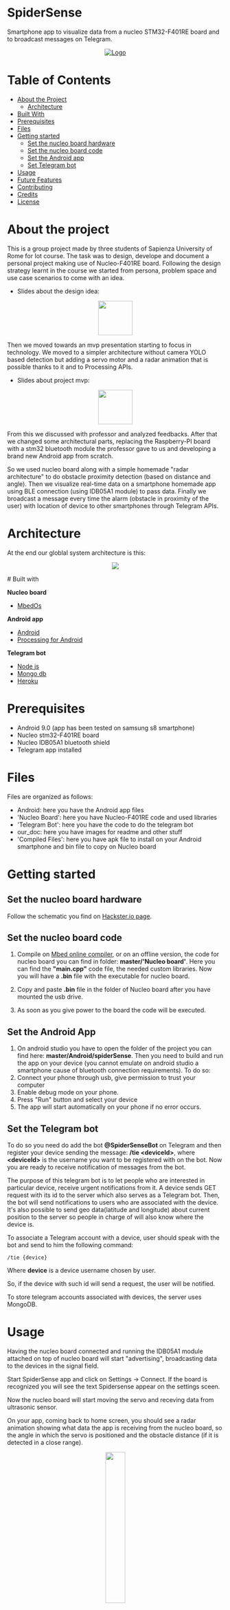 # SpiderSense
Smartphone app to visualize data from a nucleo STM32-F401RE board and to broadcast messages on Telegram.

<p align="center">
  <a href="https://www.hackster.io/163479/spider-sense-e3912e">
    <img src="https://raw.githubusercontent.com/not-a-genius/spiderSense/master/our_doc/readme_images/allProj.png" alt="Logo">
  </a>
</p>

# Table of Contents

* [About the Project](#about-the-project)
  * [Architecture](#architecture)
* [Built With](#built-with)
* [Prerequisites](#prerequisites)
* [Files](#files)
* [Getting started](#getting-started)
  * [Set the nucleo board hardware](#set-the-nucleo-board-hardware)
  * [Set the nucleo board code](#set-the-nucleo-board-code)
  * [Set the Android app](#set-the-android-app)
  * [Set Telegram bot](#set-the-telegram-bot)
* [Usage](#usage)
* [Future Features](#future-features)
* [Contributing](#contributing)
* [Credits](#credits)
* [License](#license)


# About the project

This is a group project made by three students of Sapienza University of Rome for Iot course. The task was to design, develope and document a personal project making use of Nucleo-F401RE board.
Following the design strategy learnt in the course we started from persona, problem space and use case scenarios to come with an idea.
- Slides about the design idea:
<p align="center">

  <a href="https://www.slideshare.net/GiuseppeCapaldi/spidersense-project-design-idea">
    <img src="https://raw.githubusercontent.com/not-a-genius/spiderSense/master/our_doc/readme_images/Slideshare-logo.jpeg" width="80" height="80">
  </a>
</p>

Then we moved towards an mvp presentation starting to focus in technology. We moved to a simpler architecture without camera YOLO based detection but adding a servo motor and a radar animation that is possible thanks to it and to Processing APIs.
- Slides about project mvp:
<p align="center">

  <a href="https://www.slideshare.net/GiuseppeCapaldi/spider-sense-project-first-mvp">
    <img src="https://raw.githubusercontent.com/not-a-genius/spiderSense/master/our_doc/readme_images/Slideshare-logo.jpeg" width="80" height="80">
  </a>
</p>
From this we discussed with professor and analyzed feedbacks. After that we changed some architectural parts, replacing the Raspberry-PI board with a stm32 bluetooth module the professor gave to us and developing a brand new Android app from scratch.

So we used nucleo board along with a simple homemade "radar architecture" to do obstacle proximity detection (based on distance and angle). Then we visualize real-time data on a smartphone homemade app using BLE connection (using IDB05A1 module) to pass data. Finally we broadcast a message every time the alarm (obstacle in proximity of the user) with location of device to other smartphones through Telegram APIs.

# Architecture
At the end our globlal system architecture is this:
<p align="center">
<img src="https://raw.githubusercontent.com/not-a-genius/spiderSense/master/our_doc/readme_images/diagramFinalIot.jpg"></img>
</p>
# Built with

**Nucleo board**
* [MbedOs](https://www.mbed.com/en/platform/mbed-os/)

**Android app**
* [Android](https://developer.android.com/)
* [Processing for Android](https://android.processing.org/)

**Telegram bot**
* [Node js](https://nodejs.org/it/)
* [Mongo db](https://www.mongodb.com/it)
* [Heroku](https://elements.heroku.com/addons/mongolab)

# Prerequisites
- Android 9.0 (app has been tested on samsung s8 smartphone)
- Nucleo stm32-F401RE board
- Nucleo IDB05A1 bluetooth shield
- Telegram app installed

# Files
Files are organized as follows:
- Android: here you have the Android app files
- 'Nucleo Board': here you have Nucleo-F401RE code and used libraries
- 'Telegram Bot': here you have the code to do the telegram bot
- our_doc: here you have images for readme and other stuff
- 'Compiled Files': here you have apk file to install on your Android smartphone and bin file to copy on Nucleo board



# Getting started
## Set the nucleo board hardware
Follow the schematic you find on [Hackster.io page](https://www.hackster.io/163479/spider-sense-e3912e).
## Set the nucleo board code
1. Compile on [Mbed online compiler](https://ide.mbed.com/compiler/), or on an offline version, the code for nucleo board you can find in folder: **master/'Nucleo board'**. Here you can find the **"main.cpp"** code file, the needed custom libraries.
Now you will have a **.bin** file with the executable for nucleo board.

2.  Copy and paste **.bin** file in the folder of Nucleo board after you have mounted the usb drive.

3. As soon as you give power to the board the code will be executed.

## Set the Android App
1. On android  studio you have to open the folder of the project you can find here: **master/Android/spiderSense**.
Then you need to build and run the app on your device (you cannot emulate on android studio a smartphone cause of bluetooth connection requirements).
To do so:
2. Connect your phone through usb, give permission to trust your computer
3. Enable debug mode on your phone.
4. Press "Run" button and select your device
5. The app will start automatically on your phone if no error occurs.

## Set the Telegram bot
To do so you need do add the bot **@SpiderSenseBot** on Telegram and then register your device sending the message: **/tie \<deviceId\>**, where **\<deviceId\>**  is the username you want to be registered with on the bot.
Now you are ready to receive notification of messages from the bot.

The purpose of this telegram bot is to let people who are interested in particular device, receive urgent notifications from it.
A device sends GET request with its id to the server which also serves as a Telegram bot. Then, the bot will send notifications to users who are associated with the device. It's also possible to send geo data(latitude and longitude) about current position to the server so people in charge of will also know where the device is.

To associate a Telegram account with a device, user should speak with the bot and send to him the following command:
```
/tie {device}
```
Where **device** is a device username chosen by user.

So, if the device with such id will send a request, the user will be notified.

To store telegram accounts associated with devices, the server uses MongoDB.




# Usage

Having the nucleo board connected and running the IDB05A1 module attached on top of nucleo board will start "advertising", broadcasting data to the devices in the signal field.

Start SpiderSense app and click on Settings -> Connect.
If the board is recognized you will see the text Spidersense appear on the settings sceen.

Now the nucleo board will start moving the servo and receving data from ultrasonic sensor.

On your app, coming back to home screen, you should see a radar animation showing what data the app is receiving from the nucleo board, so the angle in which the servo is positioned and the obstacle distance (if it is detected in a close range).
<p align="center">
<img src="https://raw.githubusercontent.com/not-a-genius/spiderSense/master/our_doc/readme_images/mock2.jpg" width="30%" height="30%"></img>
</p>
Now if the number of detected objects in a close field goes over a fixed threshold a timer will start.
You should see a countdown text animation on the settings screen.
If within 10 sec you don't press the stop the alarm button a message with your id and location will be sent to all the devices registered on the SpiderSense telegram bot.

If you press the stop the alarm button the counter of objects detected will be reset, ready to trigger the alarm timer again.

You can also disconnect and connect again to the board.
<p align="center">
<img src="https://raw.githubusercontent.com/not-a-genius/spiderSense/master/our_doc/readme_images/mock1.jpg"  width="30%" height="30%"></img>
</p>
What all the devices registered on telegram bot should see is a message with the id linked to the device which triggered the alarm and an image from google maps apis showing its gps location.

Example of a message from the bot:
<p align="center">
<img src="https://raw.githubusercontent.com/not-a-genius/spiderSense/master/our_doc/readme_images/Message_example.png" display="block" margin-left="auto" margin-right="auto"></img>
</p>

# Future Features
Features to be implemented:
- other android versions compatibility
- improve UI and app look and feel
- encrypt data towards telegram servers
- make auth login in app
- improve nucleo hw/sw

# Contributing

Contributions are what make the open source community such an amazing place to be learn, inspire, and create. Any contributions you make are **greatly appreciated**.

1. Fork the Project
2. Create your Feature Branch (`git checkout -b feature/AmazingFeature`)
3. Commit your Changes (`git commit -m 'Add some AmazingFeature`)
4. Push to the Branch (`git push origin feature/AmazingFeature`)
5. Open a Pull Request

# Credits:
- Giuseppe Capaldi [<img src="https://raw.githubusercontent.com/not-a-genius/spiderSense/master/our_doc/readme_images/gitIcon.png" height="20" width="20" >](https://github.com/not-a-genius)
					[<img src="https://raw.githubusercontent.com/not-a-genius/spiderSense/master/our_doc/readme_images/inIcon.png" height="20" width="20" >](https://www.linkedin.com/in/giuseppe-capaldi-56688a171/)
- Marco Costa [<img src="https://raw.githubusercontent.com/not-a-genius/spiderSense/master/our_doc/readme_images/gitIcon.png" height="20" width="20" >](https://github.com/marcocosta96/)
					[<img src="https://raw.githubusercontent.com/not-a-genius/spiderSense/master/our_doc/readme_images/inIcon.png" height="20" width="20" >](https://www.linkedin.com/in/marco-costa-ecs)
- Artem Savchuck [<img src="https://raw.githubusercontent.com/not-a-genius/spiderSense/master/our_doc/readme_images/gitIcon.png" height="20" width="20" >](https://github.com/Artem723)
 					[<img src="https://raw.githubusercontent.com/not-a-genius/spiderSense/master/our_doc/readme_images/inIcon.png" height="20" width="20" >](https://www.linkedin.com/in/artem-savchuk-7278a7170/)


# License:
 Code is under Apache License 2.0.
